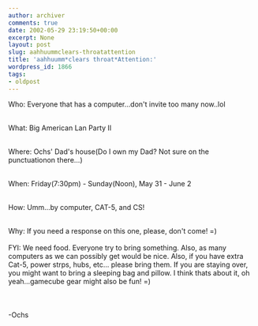 ```yaml
---
author: archiver
comments: true
date: 2002-05-29 23:19:50+00:00
excerpt: None
layout: post
slug: aahhuummclears-throatattention
title: 'aahhuumm*clears throat*Attention:'
wordpress_id: 1866
tags:
- oldpost
---
```


Who: Everyone that has a computer...don't invite too many now..lol<br /><p><br />What: Big American Lan Party II<br /><p><br />Where: Ochs' Dad's house(Do I own my Dad? Not sure on the punctuationon there...)<br /><p><br />When: Friday(7:30pm) - Sunday(Noon), May 31 - June 2<br /><p><br />How: Umm...by computer, CAT-5, and CS!<br /><p><br />Why: If you need a response on this one, please, don't come! =)<br /><br />FYI: We need food. Everyone try to bring something. Also, as many computers as we can possibly get would be nice. Also, if you have extra Cat-5, power strps, hubs, etc... please bring them. If you are staying over, you might want to bring a sleeping bag and pillow. I think thats about it, oh yeah...gamecube gear might also be fun! =)<br /><br /><br /><br />-Ochs